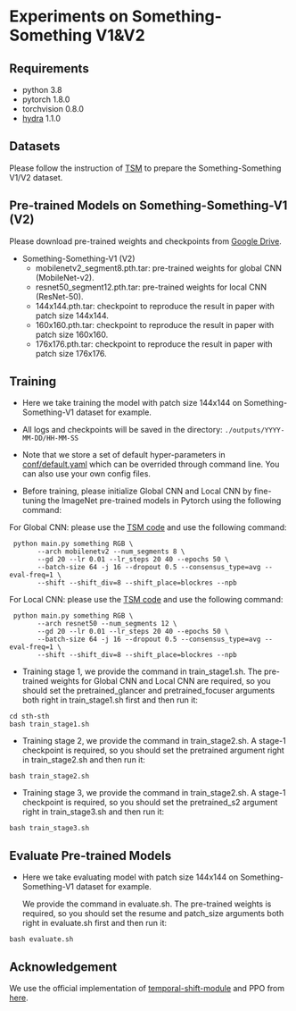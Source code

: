 # Experiments on Something-Something V1&V2

## Requirements
- python 3.8
- pytorch 1.8.0
- torchvision 0.8.0
- [hydra](https://hydra.cc/docs/intro/) 1.1.0

## Datasets
Please follow the instruction of [TSM](https://github.com/mit-han-lab/temporal-shift-module#data-preparation) to prepare the Something-Something V1/V2 dataset.

## Pre-trained Models on Something-Something-V1 (V2)

Please download pre-trained weights and checkpoints from [Google Drive](https://drive.google.com/drive/folders/1QgIjU6FLT3RZbAGAVutgOPuOOOtBPpFb?usp=sharing).

- Something-Something-V1 (V2)
    - mobilenetv2_segment8.pth.tar: pre-trained weights for global CNN (MobileNet-v2).
    - resnet50_segment12.pth.tar: pre-trained weights for local CNN (ResNet-50).
    - 144x144.pth.tar: checkpoint to reproduce the result in paper with patch size 144x144.
    - 160x160.pth.tar: checkpoint to reproduce the result in paper with patch size 160x160.
    - 176x176.pth.tar: checkpoint to reproduce the result in paper with patch size 176x176.

## Training

- Here we take training the model with patch size 144x144 on Something-Something-V1 dataset for example.
- All logs and checkpoints will be saved in the directory: `./outputs/YYYY-MM-DD/HH-MM-SS`
- Note that we store a set of default hyper-parameters in [conf/default.yaml](conf/default.yaml) which can be overrided through command line. You can also use your own config files.

- Before training, please initialize Global CNN and Local CNN by fine-tuning the ImageNet pre-trained models in Pytorch using the following command:

For Global CNN: please use the [TSM code](https://github.com/mit-han-lab/temporal-shift-module#data-preparation) and use the following command:
```
 python main.py something RGB \
       --arch mobilenetv2 --num_segments 8 \
       --gd 20 --lr 0.01 --lr_steps 20 40 --epochs 50 \
       --batch-size 64 -j 16 --dropout 0.5 --consensus_type=avg --eval-freq=1 \
       --shift --shift_div=8 --shift_place=blockres --npb
```
For Local CNN: please use the [TSM code](https://github.com/mit-han-lab/temporal-shift-module#data-preparation) and use the following command:
```
 python main.py something RGB \
       --arch resnet50 --num_segments 12 \
       --gd 20 --lr 0.01 --lr_steps 20 40 --epochs 50 \
       --batch-size 64 -j 16 --dropout 0.5 --consensus_type=avg --eval-freq=1 \
       --shift --shift_div=8 --shift_place=blockres --npb
```

- Training stage 1, we provide the command in train_stage1.sh. The pre-trained weights for Global CNN and Local CNN are required, so you should set the pretrained_glancer and pretrained_focuser arguments both right in train_stage1.sh first and then run it:
```
cd sth-sth
bash train_stage1.sh
```

- Training stage 2, we provide the command in train_stage2.sh. A stage-1 checkpoint is required, so you should set the pretrained argument right in train_stage2.sh and then run it:
```
bash train_stage2.sh
```

- Training stage 3, we provide the command in train_stage2.sh. A stage-1 checkpoint is required, so you should set the pretrained_s2 argument right in train_stage3.sh and then run it:
```
bash train_stage3.sh
```


## Evaluate Pre-trained Models
- Here we take evaluating model with patch size 144x144 on Something-Something-V1 dataset for example. 
 
    We provide the command in evaluate.sh. The pre-trained weights is required, so you should set the resume and patch_size arguments both right in evaluate.sh first and then run it:

```
bash evaluate.sh
```

## Acknowledgement
We use the official implementation of [temporal-shift-module](https://github.com/mit-han-lab/temporal-shift-module) and PPO from [here](https://github.com/nikhilbarhate99/PPO-PyTorch/blob/master/PPO.py).

